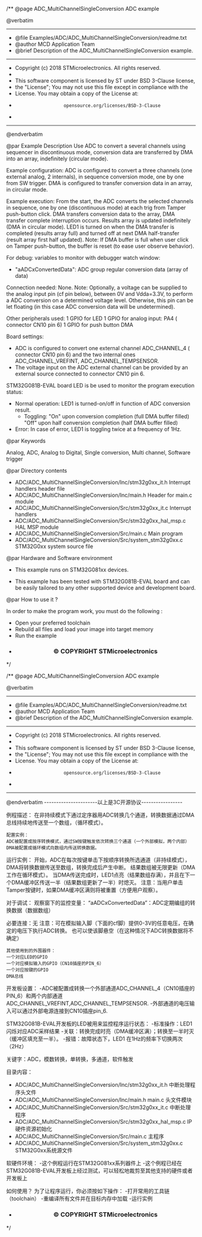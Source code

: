 /**
  @page ADC_MultiChannelSingleConversion ADC example

  @verbatim
  ******************************************************************************
  * @file    Examples/ADC/ADC_MultiChannelSingleConversion/readme.txt 
  * @author  MCD Application Team
  * @brief   Description of the ADC_MultiChannelSingleConversion example.
  ******************************************************************************
   * Copyright (c) 2018 STMicroelectronics. All rights reserved.
  *
  * This software component is licensed by ST under BSD 3-Clause license,
  * the "License"; You may not use this file except in compliance with the
  * License. You may obtain a copy of the License at:
  *                       opensource.org/licenses/BSD-3-Clause 
  *
  ******************************************************************************
  @endverbatim

@par Example Description
Use ADC to convert a several channels using sequencer in discontinuous mode, 
conversion data are transferred by DMA into an array, indefinitely (circular mode).

Example configuration:
ADC is configured to convert a three channels (one external analog, 2 internals),
in sequence conversion mode, one by one from SW trigger.
DMA is configured to transfer conversion data in an array, in circular mode.

Example execution:
From the start, the ADC converts the selected channels in sequence, one by one
(discontinuous mode) at each trig from Tamper push-button click.
DMA transfers conversion data to the array, DMA transfer complete interruption occurs.
Results array is updated indefinitely (DMA in circular mode).
LED1 is turned on when the DMA transfer is completed (results array full)
and turned off at next DMA half-transfer (result array first half updated).
Note: If DMA buffer is full when user click on Tamper push-button, the buffer is reset
(to ease user observe behavior).

For debug: variables to monitor with debugger watch window:
 - "aADCxConvertedData": ADC group regular conversion data (array of data)

Connection needed:
None.
Note: Optionally, a voltage can be supplied to the analog input pin (cf pin below),
      between 0V and Vdda=3.3V, to perform a ADC conversion on a determined
      voltage level.
      Otherwise, this pin can be let floating (in this case ADC conversion data
      will be undetermined).

Other peripherals used:
  1 GPIO for LED
  1 GPIO for analog input: PA4 ( connector CN10 pin 6)
  1 GPIO for push button
  DMA

Board settings:
 - ADC is configured to convert one external channel ADC_CHANNEL_4
   ( connector CN10 pin 6) and the two internal ones ADC_CHANNEL_VREFINT,
   ADC_CHANNEL_TEMPSENSOR.
 - The voltage input on the ADC external channel can be provided by an external source
   connected to  connector CN10 pin 6.



STM32G081B-EVAL board LED is be used to monitor the program execution status:
 - Normal operation: LED1 is turned-on/off in function of ADC conversion
   result.
    - Toggling: "On" upon conversion completion (full DMA buffer filled)
                "Off" upon half conversion completion (half DMA buffer filled)
 - Error: In case of error, LED1 is toggling twice at a frequency of 1Hz.

@par Keywords

Analog, ADC, Analog to Digital, Single conversion, Multi channel, Software trigger

@par Directory contents 

  - ADC/ADC_MultiChannelSingleConversion/Inc/stm32g0xx_it.h          Interrupt handlers header file
  - ADC/ADC_MultiChannelSingleConversion/Inc/main.h                        Header for main.c module  
  - ADC/ADC_MultiChannelSingleConversion/Src/stm32g0xx_it.c          Interrupt handlers
  - ADC/ADC_MultiChannelSingleConversion/Src/stm32g0xx_hal_msp.c     HAL MSP module
  - ADC/ADC_MultiChannelSingleConversion/Src/main.c                        Main program
  - ADC/ADC_MultiChannelSingleConversion/Src/system_stm32g0xx.c      STM32G0xx system source file


@par Hardware and Software environment

  - This example runs on STM32G081xx devices.
    
  - This example has been tested with STM32G081B-EVAL board and can be
    easily tailored to any other supported device and development board.


@par How to use it ? 

In order to make the program work, you must do the following :
 - Open your preferred toolchain
 - Rebuild all files and load your image into target memory
 - Run the example

 * <h3><center>&copy; COPYRIGHT STMicroelectronics</center></h3>
 */

/**
  @page ADC_MultiChannelSingleConversion ADC example

  @verbatim
  ******************************************************************************
  * @file    Examples/ADC/ADC_MultiChannelSingleConversion/readme.txt 
  * @author  MCD Application Team
  * @brief   Description of the ADC_MultiChannelSingleConversion example.
  ******************************************************************************
   * Copyright (c) 2018 STMicroelectronics. All rights reserved.
  *
  * This software component is licensed by ST under BSD 3-Clause license,
  * the "License"; You may not use this file except in compliance with the
  * License. You may obtain a copy of the License at:
  *                       opensource.org/licenses/BSD-3-Clause 
  *
  ******************************************************************************
  @endverbatim
  ----------------------以上是3C开源协议-----------------
  
例程描述：
	在非持续模式下通过定序器用ADC转换几个通道，转换数据通过DMA总线持续地传送至一个数组，（循环模式）。
	
	配置实例：
	ADC被配置成按序转换模式，通过SW按键触发依次转换三个通道（一个外部模拟，两个内部）
	DMA被配置成循环模式向数组内传送转换数据。
	
运行实例：
	开始，ADC在每次按键单击下按顺序转换所选通道（非持续模式），DMA将转换数据传送至数组，转换完成后产生中断。
	结果数组被无限更新（DMA工作在循环模式）。
	当DMA传送完成时，LED1点亮（结果数组存满），并且在下一个DMA缓冲区传送一半（结果数组更新了一半）时熄灭。
	注意：当用户单击Tamper按键时，如果DMA缓冲区满则将被重置（方便用户观察）。
	
对于调试：
		观察窗下的监控变量：
		“aADCxConvertedData”：ADC定期编组的转换数据（数据数组）
	
必要连接：无
	注意：可在模拟输入脚（下面的cf脚）提供0-3V的任意电压，在确定的电压下执行ADC转换。
		也可以使该脚悬空（在这种情况下ADC转换数据将不确定）
	
	其他使用到的外围器件：
	一个对应LED的GPIO
	一个对应模拟输入的GPIO（CN10插座的PIN_6）
	一个对应按键的GPIO
	DMA总线
	
开发板设置：
		-ADC被配置成转换一个外部通道ADC_CHANNEL_4（CN10插座的PIN_6）和两个内部通道ADC_CHANNEL_VREFINT,ADC_CHANNEL_TEMPSENSOR.
		-外部通道的电压输入可以通过外部电源连接到CN10插座pin_6.

STM32G081B-EVAL开发板的LED被用来监控程序运行状态：
	-标准操作：LED1闪烁对应ADC采样结果
		-关联：转换完成时亮（DMA缓冲区满）；转换至一半时灭（缓冲区填充至一半）。
	-报错：故障状态下，LED1	在1Hz的频率下切换两次（2Hz）

关键字：ADC，模数转换，单转换，多通道，软件触发

目录内容：
  - ADC/ADC_MultiChannelSingleConversion/Inc/stm32g0xx_it.h          中断处理程序头文件
  - ADC/ADC_MultiChannelSingleConversion/Inc/main.h                        main.c 头文件模块  
  - ADC/ADC_MultiChannelSingleConversion/Src/stm32g0xx_it.c          中断处理程序
  - ADC/ADC_MultiChannelSingleConversion/Src/stm32g0xx_hal_msp.c     IP 硬件资源初始化
  - ADC/ADC_MultiChannelSingleConversion/Src/main.c                        主程序
  - ADC/ADC_MultiChannelSingleConversion/Src/system_stm32g0xx.c      STM32G0xx系统源文件

软硬件环境：
	-这个例程运行在STM32G081xx系列器件上
	-这个例程已经在STM32G081B-EVAL开发板上经过测试，可以轻松地裁剪至其他支持的硬件或者开发板上
	
如何使用？
	为了让程序运行，你必须按如下操作：
	-打开常用的工具链（toolchain）
	-重编译所有文件并在目标内存中加载
	-运行实例
 * <h3><center>&copy; COPYRIGHT STMicroelectronics</center></h3>
 */
	